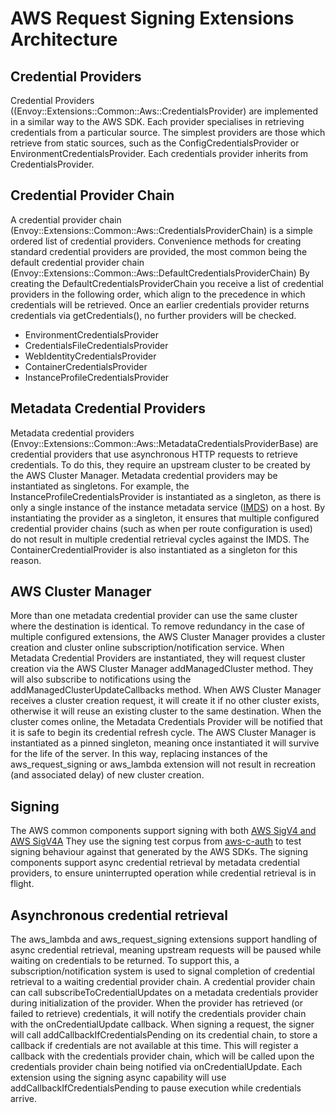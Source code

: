# AWS Request Signing Extensions Architecture

## Credential Providers

Credential Providers ((Envoy::Extensions::Common::Aws::CredentialsProvider) are implemented in a similar way to the AWS SDK. Each provider specialises in retrieving credentials from a particular source.
The simplest providers are those which retrieve from static sources, such as the ConfigCredentialsProvider or EnvironmentCredentialsProvider.
Each credentials provider inherits from CredentialsProvider.

## Credential Provider Chain

A credential provider chain (Envoy::Extensions::Common::Aws::CredentialsProviderChain) is a simple ordered list of credential providers. Convenience methods
for creating standard credential providers are provided, the most common being the default credential provider chain
(Envoy::Extensions::Common::Aws::DefaultCredentialsProviderChain)
By creating the DefaultCredentialsProviderChain you receive a list of credential providers in the following order, which align to the precedence in which credentials will be retrieved. Once an earlier credentials provider returns credentials via getCredentials(), no further providers will be checked.

- EnvironmentCredentialsProvider
- CredentialsFileCredentialsProvider
- WebIdentityCredentialsProvider
- ContainerCredentialsProvider
- InstanceProfileCredentialsProvider

## Metadata Credential Providers

Metadata credential providers (Envoy::Extensions::Common::Aws::MetadataCredentialsProviderBase) are credential providers that use asynchronous HTTP requests to retrieve credentials. To do this, they require an upstream cluster to be created by the AWS Cluster Manager.
Metadata credential providers may be instantiated as singletons. For example, the InstanceProfileCredentialsProvider is instantiated as a singleton, as there is only a single instance of the instance metadata service ([IMDS](https://docs.aws.amazon.com/AWSEC2/latest/UserGuide/configuring-instance-metadata-service.html)) on a host. By instantiating the provider as a singleton, it ensures that multiple configured credential provider chains (such as when per route configuration is used) do not result in multiple credential retrieval cycles against the IMDS. The ContainerCredentialProvider is also instantiated as a singleton for this reason.

## AWS Cluster Manager

More than one metadata credential provider can use the same cluster where the destination is identical. To remove redundancy in the case of multiple configured extensions, the AWS Cluster Manager provides a cluster creation and cluster online subscription/notification service.
When Metadata Credential Providers are instantiated, they will request cluster creation via the AWS Cluster Manager addManagedCluster method. They will also subscribe to notifications using the addManagedClusterUpdateCallbacks method.
When AWS Cluster Manager receives a cluster creation request, it will create it if no other cluster exists, otherwise it will reuse an existing cluster to the same destination. When the cluster comes online, the Metadata Credentials Provider will be notified that it is safe to begin its credential refresh cycle.
The AWS Cluster Manager is instantiated as a pinned singleton, meaning once instantiated it will survive for the life of the server. In this way, replacing instances of the aws_request_signing or aws_lambda extension will not result in recreation (and associated delay) of new cluster creation.

## Signing

The AWS common components support signing with both [AWS SigV4 and AWS SigV4A](https://docs.aws.amazon.com/IAM/latest/UserGuide/reference_sigv.html)
They use the signing test corpus from [aws-c-auth](https://github.com/awslabs/aws-c-auth/tree/main/tests/aws-signing-test-suite) to test signing behaviour against that generated by the AWS SDKs.
The signing components support async credential retrieval by metadata credential providers, to ensure uninterrupted operation while credential retrieval is in flight.

## Asynchronous credential retrieval

The aws_lambda and aws_request_signing extensions support handling of async credential retrieval, meaning upstream requests will be paused while waiting on credentials to be returned.
To support this, a subscription/notification system is used to signal completion of credential retrieval to a waiting credential provider chain.
A credential provider chain can call subscribeToCredentialUpdates on a metadata credentials provider during initialization of the provider. When the provider has retrieved (or failed to retrieve) credentials, it will notify the credentials provider chain with the onCredentialUpdate callback.
When signing a request, the signer will call addCallbackIfCredentialsPending on its credential chain, to store a callback if credentials are not available at this time. This will register a callback with the credentials provider chain, which will be called upon the credentials provider chain being notified via onCredentialUpdate.
Each extension using the signing async capability will use addCallbackIfCredentialsPending to pause execution while credentials arrive.